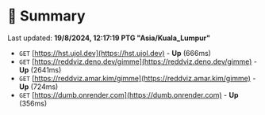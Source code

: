 # 📖 Summary
Last updated: **19/8/2024, 12:17:19 PTG "Asia/Kuala_Lumpur"**

- `GET` [https://hst.ujol.dev](https://hst.ujol.dev) - **Up** (666ms)
- `GET` [https://reddviz.deno.dev/gimme](https://reddviz.deno.dev/gimme) - **Up** (2641ms)
- `GET` [https://reddviz.amar.kim/gimme](https://reddviz.amar.kim/gimme) - **Up** (724ms)
- `GET` [https://dumb.onrender.com](https://dumb.onrender.com) - **Up** (356ms)
